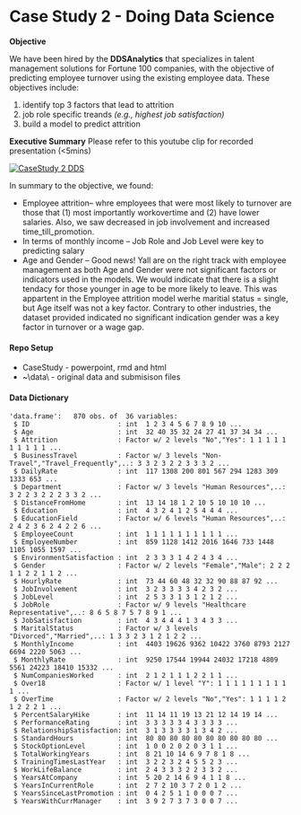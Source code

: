 # Case Study 2 - Doing Data Science


__Objective__

We have been hired by the __DDSAnalytics__ that specializes in talent management solutions for Fortune 100 companies, with the objective of predicting employee turnover using the existing employee data. These objectives include:
1. identify top 3 factors that lead to attrition
2. job role specific treands _(e.g., highest job satisfaction)_
3. build a model to predict attrition


__Executive Summary__
Please refer to this youtube clip for recorded presentation (<5mins) 

[![CaseStudy 2 DDS](http://img.youtube.com/vi/_qAkuMxDMnU/0.jpg)](http://www.youtube.com/watch?v=_qAkuMxDMnU "2019 Employee Report")

In summary to the objective, we found:

* Employee attrition– whre employees that were most likely to turnover are those that (1) most importantly workovertime and (2) have lower salaries. Also, we saw decreased in job involvement and increased time_till_promotion. 
* In terms of monthly income – Job Role and Job Level were key to predicting salary
* Age and Gender – Good news!  Yall are on the right track with employee management as both Age and Gender were not significant factors or indicators used in the models. We would indicate that there is a slight tendacy for those younger  in age to be more likely to leave. This was appartent in the Employee attrition model werhe maritial status = single, but Age itself was not a key factor. Contrary to other industries, the dataset provided indicated no significant indication gender was a key factor in turnover or a wage gap.


#### Repo Setup
* CaseStudy - powerpoint, rmd and html
* ~\data\ - original data and submisison files

#### Data Dictionary

```
'data.frame':	870 obs. of  36 variables:
 $ ID                      : int  1 2 3 4 5 6 7 8 9 10 ...
 $ Age                     : int  32 40 35 32 24 27 41 37 34 34 ...
 $ Attrition               : Factor w/ 2 levels "No","Yes": 1 1 1 1 1 1 1 1 1 1 ...
 $ BusinessTravel          : Factor w/ 3 levels "Non-Travel","Travel_Frequently",..: 3 3 2 3 2 2 3 3 3 2 ...
 $ DailyRate               : int  117 1308 200 801 567 294 1283 309 1333 653 ...
 $ Department              : Factor w/ 3 levels "Human Resources",..: 3 2 2 3 2 2 2 3 3 2 ...
 $ DistanceFromHome        : int  13 14 18 1 2 10 5 10 10 10 ...
 $ Education               : int  4 3 2 4 1 2 5 4 4 4 ...
 $ EducationField          : Factor w/ 6 levels "Human Resources",..: 2 4 2 3 6 2 4 2 2 6 ...
 $ EmployeeCount           : int  1 1 1 1 1 1 1 1 1 1 ...
 $ EmployeeNumber          : int  859 1128 1412 2016 1646 733 1448 1105 1055 1597 ...
 $ EnvironmentSatisfaction : int  2 3 3 3 1 4 2 4 3 4 ...
 $ Gender                  : Factor w/ 2 levels "Female","Male": 2 2 2 1 1 2 2 1 1 2 ...
 $ HourlyRate              : int  73 44 60 48 32 32 90 88 87 92 ...
 $ JobInvolvement          : int  3 2 3 3 3 3 4 2 3 2 ...
 $ JobLevel                : int  2 5 3 3 1 3 1 2 1 2 ...
 $ JobRole                 : Factor w/ 9 levels "Healthcare Representative",..: 8 6 5 8 7 5 7 8 9 1 ...
 $ JobSatisfaction         : int  4 3 4 4 4 1 3 4 3 3 ...
 $ MaritalStatus           : Factor w/ 3 levels "Divorced","Married",..: 1 3 3 2 3 1 2 1 2 2 ...
 $ MonthlyIncome           : int  4403 19626 9362 10422 3760 8793 2127 6694 2220 5063 ...
 $ MonthlyRate             : int  9250 17544 19944 24032 17218 4809 5561 24223 18410 15332 ...
 $ NumCompaniesWorked      : int  2 1 2 1 1 1 2 2 1 1 ...
 $ Over18                  : Factor w/ 1 level "Y": 1 1 1 1 1 1 1 1 1 1 ...
 $ OverTime                : Factor w/ 2 levels "No","Yes": 1 1 1 1 2 1 2 2 2 1 ...
 $ PercentSalaryHike       : int  11 14 11 19 13 21 12 14 19 14 ...
 $ PerformanceRating       : int  3 3 3 3 3 4 3 3 3 3 ...
 $ RelationshipSatisfaction: int  3 1 3 3 3 3 1 3 4 2 ...
 $ StandardHours           : int  80 80 80 80 80 80 80 80 80 80 ...
 $ StockOptionLevel        : int  1 0 0 2 0 2 0 3 1 1 ...
 $ TotalWorkingYears       : int  8 21 10 14 6 9 7 8 1 8 ...
 $ TrainingTimesLastYear   : int  3 2 2 3 2 4 5 5 2 3 ...
 $ WorkLifeBalance         : int  2 4 3 3 3 2 2 3 3 2 ...
 $ YearsAtCompany          : int  5 20 2 14 6 9 4 1 1 8 ...
 $ YearsInCurrentRole      : int  2 7 2 10 3 7 2 0 1 2 ...
 $ YearsSinceLastPromotion : int  0 4 2 5 1 1 0 0 0 7 ...
 $ YearsWithCurrManager    : int  3 9 2 7 3 7 3 0 0 7 ...
```
